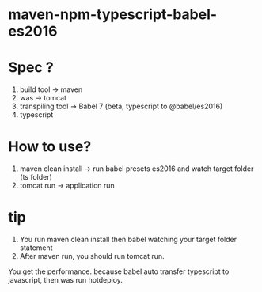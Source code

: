 # maven-npm-typescript-babel-es2016

# Spec ?
1. build tool -> maven
2. was -> tomcat
3. transpiling tool -> Babel 7 (beta, typescript to @babel/es2016)
4. typescript

# How to use?
1. maven clean install -> run babel presets es2016 and watch target folder (ts folder)
2. tomcat run -> application run

# tip
1. You run maven clean install then babel watching your target folder statement
2. After maven run, you should run tomcat run.

You get the performance. 
because babel auto transfer typescript to javascript, then was run hotdeploy.
 

